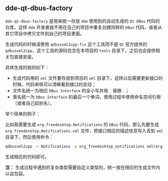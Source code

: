 ## dde-qt-dbus-factory
`dde-qt-dbus-factory` 是用来统一存放 `dde` 使用到的自动生成的 `Qt DBus` 代码的仓库，这样 `dde` 开发者就不用在自己的项目中重复创建同样的 `DBus` 代码，或者从其它项目中拷贝文件到自己的项目里面。

生成代码的时候请使用 `qdbusxml2cpp-fix` 这个工具而不是 `Qt` 官方提供的 `qdbusxml2cpp`，这个工具的源码包含在本项目的 `tools` 目录下，之后也会提供相关包直接安装。

具体生成的规则如下：

- 生成代码用的 `xml` 文件要存放到项目的 `xml` 目录下，这样以后需要更新接口的时候，代码审核可以清晰看到接口的变动；
- 文件名统一为相应 `DBus Interface` 的全小写并用 `_` 替换 `.`；
- 类名统一为 `DBus Interface` 的最后一个单词，使用过程中使用命名空间引用（或者自己起别名）。

举个简单的例子：

比如我需要生成 `org.freedesktop.Notifications` 的 `DBus` 代码，那么先要生成 `org.freedesktop.Notifications.xml` 文件，把接口相应的描述信息写入丢到 `xml` 目录下，然后使用命令：
```bash
qdbusxml2cpp -c Notifications -p org_freedesktop_notifications xml/org.freedesktop.Notifications.xml
```
生成相应的代码即可。

**注：** 生成过程中遇到的复杂类型需要自定义类型的，统一放在相应的生成文件内以自包容。